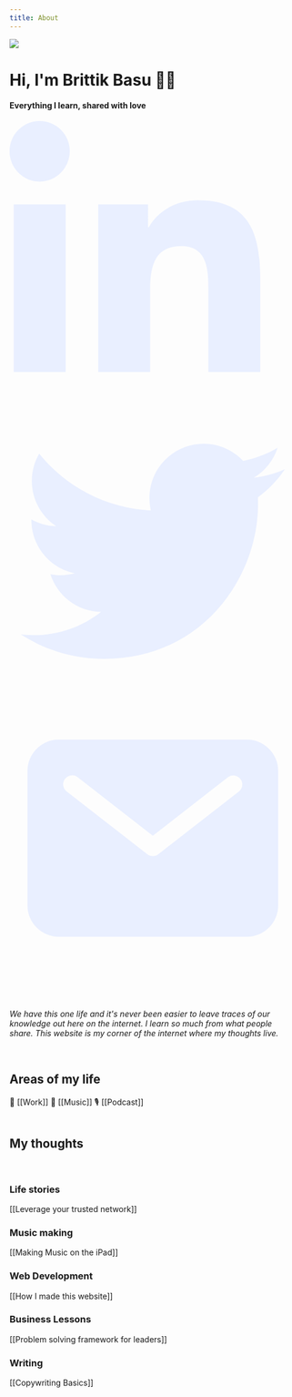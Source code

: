```yaml
---
title: About
---
```


<img src="https://brittikbasu.imfast.io/img/brittik_avatar.png" class="h-20 rounded-full mt-6" />
<br />

# Hi, I'm Brittik Basu 👋🏾

#### Everything I learn, shared with love

<div class="flex flex-row h-8 w-32 mt-4 justify-between">


<div class="social-icon">
<a href="http://linkedin.com/in/brittikbasu" target="_blank">
<svg xmlns="http://www.w3.org/2000/svg" viewBox="0 0 512 512" style="fill: #E9EFFF"><path d="M100.28 448H7.4V148.9h92.88zM53.79 108.1C24.09 108.1 0 83.5 0 53.8a53.79 53.79 0 0 1 107.58 0c0 29.7-24.1 54.3-53.79 54.3zM447.9 448h-92.68V302.4c0-34.7-.7-79.2-48.29-79.2-48.29 0-55.69 37.7-55.69 76.7V448h-92.78V148.9h89.08v40.8h1.3c12.4-23.5 42.69-48.3 87.88-48.3 94 0 111.28 61.9 111.28 142.3V448z"></path></svg>
</a>
</div>

<a href="/tweets">
<div class="social-icon">
<svg xmlns="http://www.w3.org/2000/svg" style="fill: #E9EFFF" viewBox="0 0 512 512"><path d="M492 109.5c-17.4 7.7-36 12.9-55.6 15.3 20-12 35.4-31 42.6-53.6-18.7 11.1-39.4 19.2-61.5 23.5C399.8 75.8 374.6 64 346.8 64c-53.5 0-96.8 43.4-96.8 96.9 0 7.6.8 15 2.5 22.1-80.5-4-151.9-42.6-199.6-101.3-8.3 14.3-13.1 31-13.1 48.7 0 33.6 17.2 63.3 43.2 80.7-16-.4-31-4.8-44-12.1v1.2c0 47 33.4 86.1 77.7 95-8.1 2.2-16.7 3.4-25.5 3.4-6.2 0-12.3-.6-18.2-1.8 12.3 38.5 48.1 66.5 90.5 67.3-33.1 26-74.9 41.5-120.3 41.5-7.8 0-15.5-.5-23.1-1.4C62.8 432 113.7 448 168.3 448 346.6 448 444 300.3 444 172.2c0-4.2-.1-8.4-.3-12.5C462.6 146 479 129 492 109.5z"></path></svg>
</div>
</a>

<a href="/let-me-know">
<div class="social-icon">
<svg xmlns="http://www.w3.org/2000/svg" style="fill: #E9EFFF" viewBox="0 0 512 512"><path d="M424,80H88a56.06,56.06,0,0,0-56,56V376a56.06,56.06,0,0,0,56,56H424a56.06,56.06,0,0,0,56-56V136A56.06,56.06,0,0,0,424,80Zm-14.18,92.63-144,112a16,16,0,0,1-19.64,0l-144-112a16,16,0,1,1,19.64-25.26L256,251.73,390.18,147.37a16,16,0,0,1,19.64,25.26Z"/></svg>
</div>
</a>


</div>

<br />

<br />

*We have this one life and it's never been easier to leave traces of our knowledge out here on the internet. I learn so much from what people share. This website is my corner of the internet where my thoughts live.*

<br />

## Areas of my life  
💼 [[Work]]    🎸 [[Music]]    🎙 [[Podcast]]
<br />
<br />

## My thoughts
<br />

### Life stories
[[Leverage your trusted network]]
<br />

### Music making
[[Making Music on the iPad]]
<br />

### Web Development
[[How I made this website]]
<br />

### Business Lessons
[[Problem solving framework for leaders]]
<br />

### Writing
[[Copywriting Basics]]
